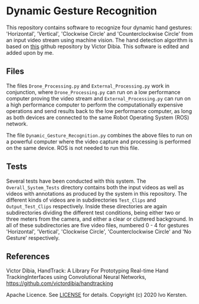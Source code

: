 # Dynamic Gesture Recognition

This repository contains software to recognize four dynamic hand gestures: 'Horizontal', 'Vertical', 'Clockwise Circle' and 'Counterclockwise Circle' from an input video stream using machine vision. The hand detection algorithm is based on [this](https://github.com/victordibia/handtracking) github repository by Victor Dibia. This software is edited and added upon by me. 

## Files

The files `Drone_Processing.py` and `External_Processing.py` work in conjunction, where `Drone_Processing.py` can run on a low performance computer proving the video stream and `External_Processing.py` can run on a high performance computer to perform the computationally expensive operations and send results back to the low performance computer, as long as both devices are connected to the same Robot Operating System (ROS) network.

The file `Dynamic_Gesture_Recognition.py` combines the above files to run on a powerful computer where the video capture and processing is performed on the same device. ROS is not needed to run this file.

## Tests

Several tests have been conducted with this system. The `Overall_System_Tests` directory contains both the input videos as well as videos with annotations as produced by the system in this repository. The different kinds of videos are in subdirectories `Test_Clips` and `Output_Test_Clips` respectively. Inside these directories are again subdirectories dividing the different test conditions, being either two or three meters from the camera, and either a clear or cluttered background. In all of these subdirectories are five video files, numbered 0 - 4 for gestures 'Horizontal', 'Vertical', 'Clockwise Circle', 'Counterclockwise Circle' and 'No Gesture' respectively.


## References
Victor Dibia, HandTrack: A Library For Prototyping Real-time Hand TrackingInterfaces using Convolutional Neural Networks, https://github.com/victordibia/handtracking

Apache Licence. See [LICENSE](LICENSE) for details. Copyright (c) 2020 Ivo Kersten.
